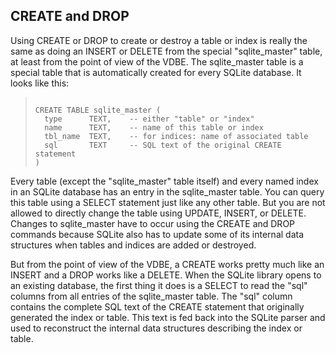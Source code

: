 ## CREATE and DROP


Using CREATE or DROP to create or destroy a table or index is
really the same as doing an INSERT or DELETE from the special
"sqlite\_master" table, at least from the point of view of the VDBE.
The sqlite\_master table is a special table that is automatically
created for every SQLite database. It looks like this:



> ```
> 
> CREATE TABLE sqlite_master (
>   type      TEXT,    -- either "table" or "index"
>   name      TEXT,    -- name of this table or index
>   tbl_name  TEXT,    -- for indices: name of associated table
>   sql       TEXT     -- SQL text of the original CREATE statement
> )
> 
> ```


Every table (except the "sqlite\_master" table itself)
and every named index in an SQLite database has an entry
in the sqlite\_master table. You can query this table using
a SELECT statement just like any other table. But you are
not allowed to directly change the table using UPDATE, INSERT,
or DELETE. Changes to sqlite\_master have to occur using
the CREATE and DROP commands because SQLite also has to update
some of its internal data structures when tables and indices
are added or destroyed.


But from the point of view of the VDBE, a CREATE works
pretty much like an INSERT and a DROP works like a DELETE.
When the SQLite library opens to an existing database,
the first thing it does is a SELECT to read the "sql"
columns from all entries of the sqlite\_master table.
The "sql" column contains the complete SQL text of the
CREATE statement that originally generated the index or
table. This text is fed back into the SQLite parser
and used to reconstruct the
internal data structures describing the index or table.


